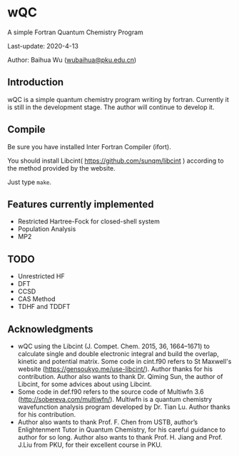 # wQC
A simple Fortran Quantum Chemistry Program

Last-update: 2020-4-13

Author: Baihua Wu (wubaihua@pku.edu.cn)



## Introduction

wQC is a simple quantum chemistry program writing by fortran. Currently it is still in the development stage. The author will continue to develop it.



## Compile

Be sure you have installed Inter Fortran Compiler (ifort). 

You should install Libcint( https://github.com/sunqm/libcint ) according to the method provided by the website.

Just type `make`.



## Features currently implemented

* Restricted Hartree-Fock for closed-shell system
* Population Analysis
* MP2



## TODO

* Unrestricted HF
* DFT
* CCSD
* CAS Method
* TDHF and TDDFT



## Acknowledgments

* wQC using the Libcint (J. Compet. Chem. 2015, 36, 1664–1671) to calculate single and double electronic integral and build the overlap, kinetic and potential matrix. Some code in cint.f90 refers to St Maxwell's website (https://gensoukyo.me/use-libcint/). Author thanks for his contribution. Author also wants to thank Dr. Qiming Sun, the author of Libcint, for some advices about using Libcint.
* Some code in def.f90 refers to the source code of Multiwfn 3.6 (http://sobereva.com/multiwfn/). Multiwfn is a quantum chemistry wavefunction analysis program developed by Dr. Tian Lu. Author  thanks for his contribution.
* Author also wants to thank Prof. F. Chen from USTB, author’s Enlightenment Tutor in Quantum Chemistry, for his careful guidance to author for so long.  Author also wants to thank Prof. H. Jiang and Prof. J.Liu from PKU, for their excellent course in PKU.

